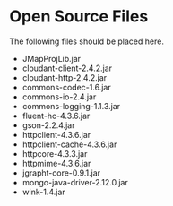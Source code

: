 <!--
The MIT License (MIT)

Copyright (c) 2014, 2017 IBM Corporation
Permission is hereby granted, free of charge, to any person obtaining a copy
of this software and associated documentation files (the "Software"), to deal
in the Software without restriction, including without limitation the rights
to use, copy, modify, merge, publish, distribute, sublicense, and/or sell
copies of the Software, and to permit persons to whom the Software is
furnished to do so, subject to the following conditions:

The above copyright notice and this permission notice shall be included in all
copies or substantial portions of the Software.

THE SOFTWARE IS PROVIDED "AS IS", WITHOUT WARRANTY OF ANY KIND, EXPRESS OR
IMPLIED, INCLUDING BUT NOT LIMITED TO THE WARRANTIES OF MERCHANTABILITY,
FITNESS FOR A PARTICULAR PURPOSE AND NONINFRINGEMENT. IN NO EVENT SHALL THE
AUTHORS OR COPYRIGHT HOLDERS BE LIABLE FOR ANY CLAIM, DAMAGES OR OTHER
LIABILITY, WHETHER IN AN ACTION OF CONTRACT, TORT OR OTHERWISE, ARISING FROM,
OUT OF OR IN CONNECTION WITH THE SOFTWARE OR THE USE OR OTHER DEALINGS IN THE
SOFTWARE.
-->

# Open Source Files

The following files should be placed here.

- JMapProjLib.jar
- cloudant-client-2.4.2.jar
- cloudant-http-2.4.2.jar
- commons-codec-1.6.jar
- commons-io-2.4.jar
- commons-logging-1.1.3.jar
- fluent-hc-4.3.6.jar
- gson-2.2.4.jar
- httpclient-4.3.6.jar
- httpclient-cache-4.3.6.jar
- httpcore-4.3.3.jar
- httpmime-4.3.6.jar
- jgrapht-core-0.9.1.jar
- mongo-java-driver-2.12.0.jar
- wink-1.4.jar